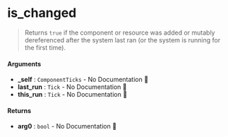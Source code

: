 # is\_changed

>  Returns `true` if the component or resource was added or mutably dereferenced after the system last ran
>  (or the system is running for the first time).

#### Arguments

- **\_self** : `ComponentTicks` \- No Documentation 🚧
- **last\_run** : `Tick` \- No Documentation 🚧
- **this\_run** : `Tick` \- No Documentation 🚧

#### Returns

- **arg0** : `bool` \- No Documentation 🚧